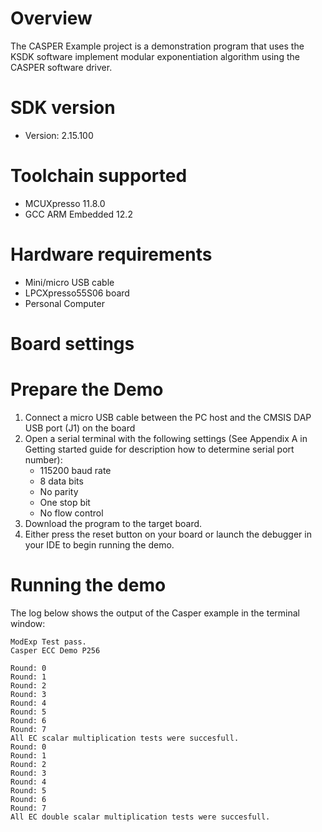 Overview
========
The CASPER Example project is a demonstration program that uses the KSDK software implement modular exponentiation algorithm using the CASPER software driver.


SDK version
===========
- Version: 2.15.100

Toolchain supported
===================
- MCUXpresso  11.8.0
- GCC ARM Embedded  12.2

Hardware requirements
=====================
- Mini/micro USB cable
- LPCXpresso55S06 board
- Personal Computer

Board settings
==============

Prepare the Demo
================
1.  Connect a micro USB cable between the PC host and the CMSIS DAP USB port (J1) on the board
2.  Open a serial terminal with the following settings (See Appendix A in Getting started guide for description how to determine serial port number):
    - 115200 baud rate
    - 8 data bits
    - No parity
    - One stop bit
    - No flow control
3.  Download the program to the target board.
4.  Either press the reset button on your board or launch the debugger in your IDE to begin running the demo.

Running the demo
================
The log below shows the output of the Casper example in the terminal window:
~~~~~~~~~~~~~~~~~~~~~~~~~~~~~~~~~~~
ModExp Test pass.
Casper ECC Demo P256

Round: 0
Round: 1
Round: 2
Round: 3
Round: 4
Round: 5
Round: 6
Round: 7
All EC scalar multiplication tests were succesfull.
Round: 0
Round: 1
Round: 2
Round: 3
Round: 4
Round: 5
Round: 6
Round: 7
All EC double scalar multiplication tests were succesfull.
~~~~~~~~~~~~~~~~~~~~~~~~~~~~~~~~~~~
